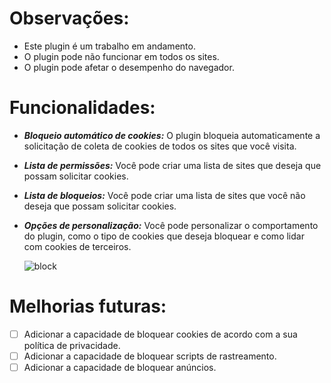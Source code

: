 # Observações:
- Este plugin é um trabalho em andamento.
- O plugin pode não funcionar em todos os sites.
- O plugin pode afetar o desempenho do navegador.

  
# Funcionalidades:
- ***Bloqueio automático de cookies:*** O plugin bloqueia automaticamente a solicitação de coleta de cookies de todos os sites que você visita.
- ***Lista de permissões:*** Você pode criar uma lista de sites que deseja que possam solicitar cookies.
- ***Lista de bloqueios:*** Você pode criar uma lista de sites que você não deseja que possam solicitar cookies.
- ***Opções de personalização:*** Você pode personalizar o comportamento do plugin, como o tipo de cookies que deseja bloquear e como lidar com cookies de terceiros.

  ![block](https://github.com/0x5FE/blockedCookie/assets/65371336/ae9a62f9-648c-4dfe-9e56-31196e63a5a6)


# Melhorias futuras:

- [ ] Adicionar a capacidade de bloquear cookies de acordo com a sua política de privacidade.
- [ ] Adicionar a capacidade de bloquear scripts de rastreamento.
- [ ] Adicionar a capacidade de bloquear anúncios.
